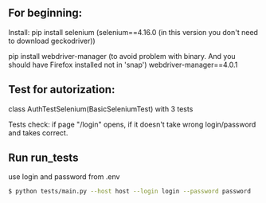 ## For beginning:

Install:
pip install selenium
(selenium==4.16.0 (in this version you don't need to download geckodriver))

pip install webdriver-manager (to avoid problem with binary. And you should have Firefox installed not in 'snap')
webdriver-manager==4.0.1

## Test for autorization:
class AuthTestSelenium(BasicSeleniumTest) with 3 tests

Tests check: if page "/login" opens, if it doesn't take wrong login/password and takes correct.

## Run run_tests

use login and password from .env

```bash
$ python tests/main.py --host host --login login --password password
```
